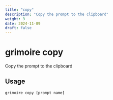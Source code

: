 ```yaml
---
title: "copy"
description: "Copy the prompt to the clipboard"
weight: 3
date: 2024-11-09
draft: false
---
```


# grimoire copy

Copy the prompt to the clipboard

## Usage

```bash
grimoire copy [prompt name]
```

